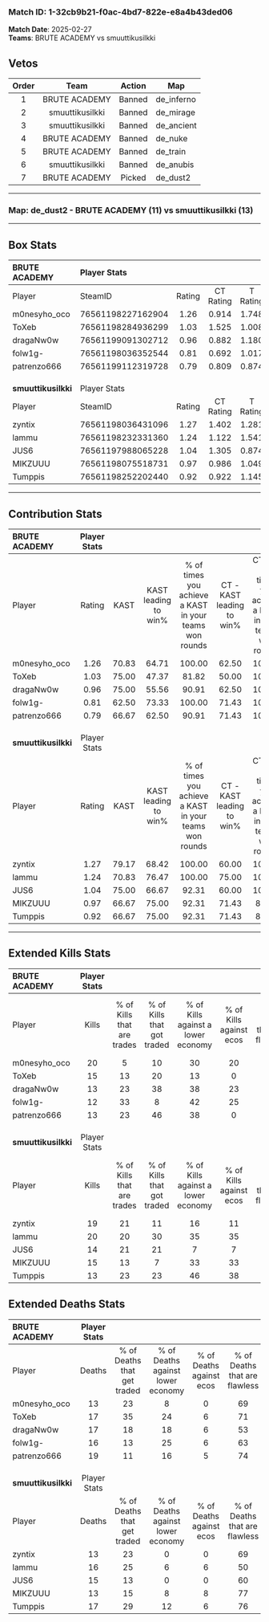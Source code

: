 ### Match ID: 1-32cb9b21-f0ac-4bd7-822e-e8a4b43ded06  
**Match Date**: 2025-02-27  
**Teams**: BRUTE ACADEMY vs smuuttikusilkki  

## Vetos  

| Order | Team | Action | Map |
| :---: | :--: | :----: | --- |
| 1 | BRUTE ACADEMY | Banned | de_inferno |
| 2 | smuuttikusilkki | Banned | de_mirage |
| 3 | smuuttikusilkki | Banned | de_ancient |
| 4 | BRUTE ACADEMY | Banned | de_nuke |
| 5 | BRUTE ACADEMY | Banned | de_train |
| 6 | smuuttikusilkki | Banned | de_anubis |
| 7 | BRUTE ACADEMY | Picked | de_dust2 |

---  

### **Map**: de_dust2 - BRUTE ACADEMY (11) vs smuuttikusilkki (13)  
---  

## Box Stats  

| **BRUTE ACADEMY**   | Player Stats      |        |           |          |       |      |       |         |        |      |     |
| :- | :- | :-: | :-: | :-: | :-: | :-: | :-: | :-: | :-: | :-: | :-: |
| Player              | SteamID           | Rating | CT Rating | T Rating | KAST  | ADR  | Kills | Assists | Deaths | K/D  | HS% |
| m0nesyho_oco        | 76561198227162904 |  1.26  |   0.914   |  1.748   | 70.83 | 77.7 |  20   |    1    |   13   | 1.54 | 15  |
| ToXeb               | 76561198284936299 |  1.03  |   1.525   |  1.008   | 75.00 | 74.6 |  15   |    4    |   17   | 0.88 | 66  |
| dragaNw0w           | 76561199091302712 |  0.96  |   0.882   |  1.180   | 75.00 | 73.2 |  13   |    7    |   17   | 0.76 | 46  |
| folw1g-             | 76561198036352544 |  0.81  |   0.692   |  1.017   | 62.50 | 60.8 |  12   |    5    |   16   | 0.75 | 50  |
| patrenzo666         | 76561199112319728 |  0.79  |   0.809   |  0.874   | 66.67 | 57.8 |  13   |    3    |   19   | 0.68 | 46  |
|                     |                   |        |           |          |       |      |       |         |        |      |     |
|                     |                   |        |           |          |       |      |       |         |        |      |     |
|                     |                   |        |           |          |       |      |       |         |        |      |     |
| **smuuttikusilkki** | Player Stats      |        |           |          |       |      |       |         |        |      |     |
| Player              | SteamID           | Rating | CT Rating | T Rating | KAST  | ADR  | Kills | Assists | Deaths | K/D  | HS% |
| zyntix              | 76561198036431096 |  1.27  |   1.402   |  1.281   | 79.17 | 72.4 |  19   |    2    |   13   | 1.46 | 42  |
| lammu               | 76561198232331360 |  1.24  |   1.122   |  1.541   | 70.83 | 89.8 |  20   |    2    |   16   | 1.25 | 45  |
| JUS6                | 76561197988065228 |  1.04  |   1.305   |  0.874   | 75.00 | 73.3 |  14   |    6    |   15   | 0.93 | 57  |
| MIKZUUU             | 76561198075518731 |  0.97  |   0.986   |  1.049   | 66.67 | 52.8 |  15   |    1    |   13   | 1.15 | 33  |
| Tumppis             | 76561198252202440 |  0.92  |   0.922   |  1.145   | 66.67 | 76.8 |  13   |    9    |   17   | 0.76 | 69  |
---  

## Contribution Stats  

| **BRUTE ACADEMY**   | Player Stats |       |                      |                                                        |                           |                                                             |                          |                                                            |
| :- | :-: | :-: | :-: | :-: | :-: | :-: | :-: | :-: |
| Player              |    Rating    | KAST  | KAST leading to win% | % of times you achieve a KAST in your teams won rounds | CT - KAST leading to win% | CT - % of times you achieve a KAST in your teams won rounds | T - KAST leading to win% | T - % of times you achieve a KAST in your teams won rounds |
| m0nesyho_oco        |     1.26     | 70.83 |        64.71         |                         100.00                         |           62.50           |                           100.00                            |          66.67           |                           100.00                           |
| ToXeb               |     1.03     | 75.00 |        47.37         |                         81.82                          |           50.00           |                           100.00                            |          44.44           |                           66.67                            |
| dragaNw0w           |     0.96     | 75.00 |        55.56         |                         90.91                          |           62.50           |                           100.00                            |          50.00           |                           83.33                            |
| folw1g-             |     0.81     | 62.50 |        73.33         |                         100.00                         |           71.43           |                           100.00                            |          75.00           |                           100.00                           |
| patrenzo666         |     0.79     | 66.67 |        62.50         |                         90.91                          |           71.43           |                           100.00                            |          55.56           |                           83.33                            |
|                     |              |       |                      |                                                        |                           |                                                             |                          |                                                            |
|                     |              |       |                      |                                                        |                           |                                                             |                          |                                                            |
|                     |              |       |                      |                                                        |                           |                                                             |                          |                                                            |
| **smuuttikusilkki** | Player Stats |       |                      |                                                        |                           |                                                             |                          |                                                            |
| Player              |    Rating    | KAST  | KAST leading to win% | % of times you achieve a KAST in your teams won rounds | CT - KAST leading to win% | CT - % of times you achieve a KAST in your teams won rounds | T - KAST leading to win% | T - % of times you achieve a KAST in your teams won rounds |
| zyntix              |     1.27     | 79.17 |        68.42         |                         100.00                         |           60.00           |                           100.00                            |          77.78           |                           100.00                           |
| lammu               |     1.24     | 70.83 |        76.47         |                         100.00                         |           75.00           |                           100.00                            |          77.78           |                           100.00                           |
| JUS6                |     1.04     | 75.00 |        66.67         |                         92.31                          |           60.00           |                           100.00                            |          75.00           |                           85.71                            |
| MIKZUUU             |     0.97     | 66.67 |        75.00         |                         92.31                          |           71.43           |                            83.33                            |          77.78           |                           100.00                           |
| Tumppis             |     0.92     | 66.67 |        75.00         |                         92.31                          |           71.43           |                            83.33                            |          77.78           |                           100.00                           |
---  

## Extended Kills Stats  

| **BRUTE ACADEMY**   | Player Stats |                            |                            |                                    |                         |                              |                                 |                                       |                    |           |
| :- | :-: | :-: | :-: | :-: | :-: | :-: | :-: | :-: | :-: | :-: |
| Player              |    Kills     | % of Kills that are trades | % of Kills that got traded | % of Kills against a lower economy | % of Kills against ecos | % of Kills that are flawless | % of Kills that are close duels | % of Kills that are assisted by flash | Pistol Round Kills | AWP Kills |
| m0nesyho_oco        |      20      |             5              |             10             |                 30                 |           20            |              70              |                5                |                   0                   |         14         |     0     |
| ToXeb               |      15      |             13             |             20             |                 13                 |            0            |              73              |                7                |                   0                   |         1          |     1     |
| dragaNw0w           |      13      |             23             |             38             |                 38                 |           23            |              77              |                0                |                   0                   |         2          |     0     |
| folw1g-             |      12      |             33             |             8              |                 42                 |           25            |              67              |                0                |                   0                   |         0          |     2     |
| patrenzo666         |      13      |             23             |             46             |                 38                 |            0            |              54              |                0                |                   0                   |         1          |     0     |
|                     |              |                            |                            |                                    |                         |                              |                                 |                                       |                    |           |
|                     |              |                            |                            |                                    |                         |                              |                                 |                                       |                    |           |
|                     |              |                            |                            |                                    |                         |                              |                                 |                                       |                    |           |
| **smuuttikusilkki** | Player Stats |                            |                            |                                    |                         |                              |                                 |                                       |                    |           |
| Player              |    Kills     | % of Kills that are trades | % of Kills that got traded | % of Kills against a lower economy | % of Kills against ecos | % of Kills that are flawless | % of Kills that are close duels | % of Kills that are assisted by flash | Pistol Round Kills | AWP Kills |
| zyntix              |      19      |             21             |             11             |                 16                 |           11            |              63              |               21                |                   0                   |         0          |     2     |
| lammu               |      20      |             20             |             30             |                 35                 |           35            |              75              |                5                |                  10                   |         0          |     1     |
| JUS6                |      14      |             21             |             21             |                 7                  |            7            |              71              |                0                |                   0                   |         5          |     4     |
| MIKZUUU             |      15      |             13             |             7              |                 33                 |           33            |              53              |                7                |                   0                   |         0          |     2     |
| Tumppis             |      13      |             23             |             23             |                 46                 |           38            |              62              |                8                |                   0                   |         0          |     1     |
## Extended Deaths Stats  

| **BRUTE ACADEMY**   | Player Stats |                             |                                   |                          |                               |                            |                           |               |
| :- | :-: | :-: | :-: | :-: | :-: | :-: | :-: | :-: |
| Player              |    Deaths    | % of Deaths that get traded | % of Deaths against lower economy | % of Deaths against ecos | % of Deaths that are flawless | % of Deaths that are close | % of Deaths while blinded | Deaths to AWP |
| m0nesyho_oco        |      13      |             23              |                 8                 |            0             |              69               |             8              |             0             |       0       |
| ToXeb               |      17      |             35              |                24                 |            6             |              71               |             6              |             0             |       1       |
| dragaNw0w           |      17      |             18              |                18                 |            6             |              53               |             18             |             0             |       0       |
| folw1g-             |      16      |             13              |                25                 |            6             |              63               |             0              |             0             |       3       |
| patrenzo666         |      19      |             11              |                16                 |            5             |              74               |             11             |            11             |       1       |
|                     |              |                             |                                   |                          |                               |                            |                           |               |
|                     |              |                             |                                   |                          |                               |                            |                           |               |
|                     |              |                             |                                   |                          |                               |                            |                           |               |
| **smuuttikusilkki** | Player Stats |                             |                                   |                          |                               |                            |                           |               |
| Player              |    Deaths    | % of Deaths that get traded | % of Deaths against lower economy | % of Deaths against ecos | % of Deaths that are flawless | % of Deaths that are close | % of Deaths while blinded | Deaths to AWP |
| zyntix              |      13      |             23              |                 0                 |            0             |              69               |             0              |             0             |       4       |
| lammu               |      16      |             25              |                 6                 |            6             |              50               |             6              |             0             |       4       |
| JUS6                |      15      |             13              |                 0                 |            0             |              60               |             7              |             0             |       1       |
| MIKZUUU             |      13      |             15              |                 8                 |            8             |              77               |             0              |             0             |       2       |
| Tumppis             |      17      |             29              |                12                 |            6             |              76               |             0              |             0             |       7       |
